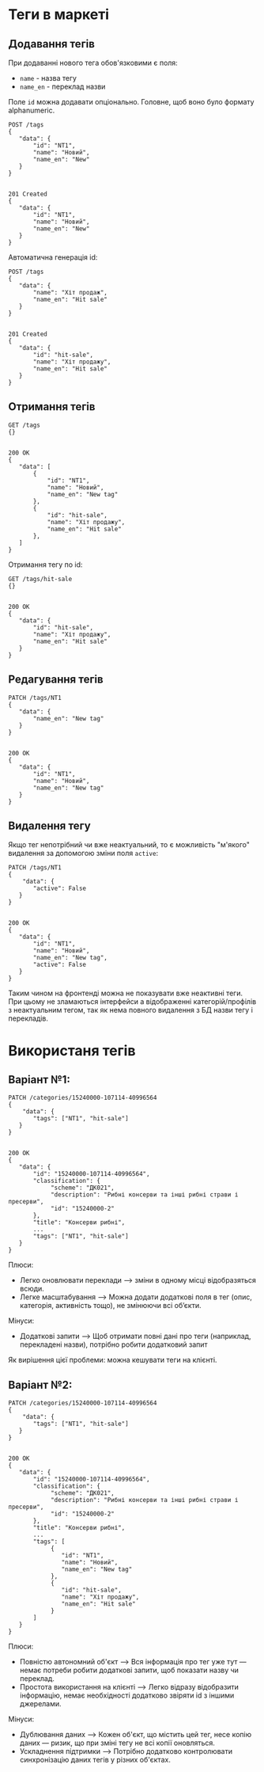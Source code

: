 Теги в маркеті
===============

Додавання тегів
-----------------

При додаванні нового тега обов'язковими є поля:
* `name` - назва тегу
* `name_en` - переклад назви

Поле `id` можна додавати опціонально. Головне, щоб воно було формату alphanumeric.

```doctest
POST /tags
{
   "data": {
       "id": "NT1",
       "name": "Новий",
       "name_en": "New"
   }
}


201 Created
{
   "data": {
       "id": "NT1",
       "name": "Новий",
       "name_en": "New"
   }
}

```

Автоматична генерація id:

```doctest
POST /tags
{
   "data": {
       "name": "Хіт продаж",
       "name_en": "Hit sale"
   }
}


201 Created
{
   "data": {
       "id": "hit-sale",
       "name": "Хіт продажу",
       "name_en": "Hit sale"
   }
}

```


Отримання тегів
---------------

```doctest
GET /tags
{}


200 OK
{
   "data": [
       {
           "id": "NT1",
           "name": "Новий",
           "name_en": "New tag"
       },
       {
           "id": "hit-sale",
           "name": "Хіт продажу",
           "name_en": "Hit sale"
       },
   ]
}

```

Отримання тегу по id:

```doctest
GET /tags/hit-sale
{}


200 OK
{
   "data": {
       "id": "hit-sale",
       "name": "Хіт продажу",
       "name_en": "Hit sale"
   }
}

```

Редагування тегів
-----------------
```doctest
PATCH /tags/NT1
{
   "data": {
       "name_en": "New tag"
   }
}


200 OK
{
   "data": {
       "id": "NT1",
       "name": "Новий",
       "name_en": "New tag"
   }
}

```

Видалення тегу 
------------------

Якщо тег непотрібний чи вже неактуальний, то є можливість "м'якого" видалення за допомогою зміни поля `active`:

```doctest
PATCH /tags/NT1
{
    "data": {
       "active": False
   }
}


200 OK
{
   "data": {
       "id": "NT1",
       "name": "Новий",
       "name_en": "New tag",
       "active": False
   }
}

```

Таким чином на фронтенді можна не показувати вже неактивні теги.
При цьому не зламаються інтерфейси а відображенні категорій/профілів з неактуальним тегом, 
так як нема повного видалення з БД назви тегу і перекладів. 

Використаня тегів
==================

Варіант №1:
-----------

```doctest
PATCH /categories/15240000-107114-40996564
{
    "data": {
       "tags": ["NT1", "hit-sale"]
   }
}


200 OK
{
   "data": {
       "id": "15240000-107114-40996564",
       "classification": {
            "scheme": "ДК021",
            "description": "Рибні консерви та інші рибні страви і пресерви",
            "id": "15240000-2"
       },
       "title": "Консерви рибні",
       ...
       "tags": ["NT1", "hit-sale"]
   }
}

```

Плюси:
* Легко оновлювати переклади —> зміни в одному місці відобразяться всюди.
* Легке масштабування —> Можна додати додаткові поля в тег (опис, категорія, активність тощо), не змінюючи всі об’єкти.

Мінуси:
* Додаткові запити —> Щоб отримати повні дані про теги (наприклад, перекладені назви), потрібно робити додатковий запит

Як вирішення цієї проблеми: можна кешувати теги на клієнті.

Варіант №2:
-----------

```doctest
PATCH /categories/15240000-107114-40996564
{
    "data": {
       "tags": ["NT1", "hit-sale"]
   }
}


200 OK
{
   "data": {
       "id": "15240000-107114-40996564",
       "classification": {
            "scheme": "ДК021",
            "description": "Рибні консерви та інші рибні страви і пресерви",
            "id": "15240000-2"
       },
       "title": "Консерви рибні",
       ...
       "tags": [
            {
               "id": "NT1",
               "name": "Новий",
               "name_en": "New tag"
            },
            {
               "id": "hit-sale",
               "name": "Хіт продажу",
               "name_en": "Hit sale"
            }
       ]
   }
}

```

Плюси:
* Повністю автономний об'єкт —> Вся інформація про тег уже тут — немає потреби робити додаткові запити, щоб показати назву чи переклад. 
* Простота використання на клієнті —> Легко відразу відобразити інформацію, немає необхідності додатково звіряти id з іншими джерелами.


Мінуси:
* Дублювання даних —> Кожен об'єкт, що містить цей тег, несе копію даних — ризик, що при зміні тегу не всі копії оновляться.
* Ускладнення підтримки —> Потрібно додатково контролювати синхронізацію даних тегів у різних об'єктах.
